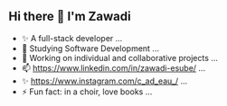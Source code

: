 ## Hi there 👋 I'm Zawadi

- ✨ A full-stack developer ...
- 🌱 Studying Software Development ...
- 👯 Working on individual and collaborative projects ...
- 📫 https://www.linkedin.com/in/zawadi-esube/ ...
- ✨ https://www.instagram.com/c_ad_eau_/ ...
- ⚡ Fun fact: in a choir, love books ...

